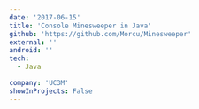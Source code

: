 ```yaml
---
date: '2017-06-15'
title: 'Console Minesweeper in Java'
github: 'https://github.com/Morcu/Minesweeper'
external: ''
android: ''
tech:
  - Java

company: 'UC3M'
showInProjects: False
---
```

